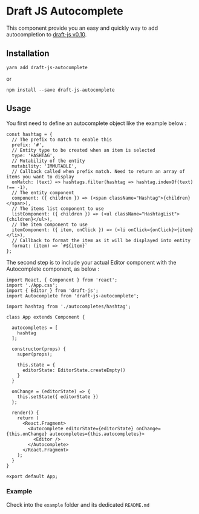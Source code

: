 # Draft JS Autocomplete

This component provide you an easy and quickly way to add autocompletion to [draft-js v0.10](https://draftjs.org/).

## Installation

```
yarn add draft-js-autocomplete
```

or

```
npm install --save draft-js-autocomplete
```

## Usage

You first need to define an autocomplete object like the example below :

```
const hashtag = {
  // The prefix to match to enable this
  prefix: '#',
  // Entity type to be created when an item is selected
  type: 'HASHTAG',
  // Mutability of the entity
  mutability: 'IMMUTABLE',
  // Callback called when prefix match. Need to return an array of items you want to display
  onMatch: (text) => hashtags.filter(hashtag => hashtag.indexOf(text) !== -1),
  // The entity component
  component: ({ children }) => (<span className="Hashtag">{children}</span>),
  // The items list component to use
  listComponent: ({ children }) => (<ul className="HashtagList">{children}</ul>),
  // The item component to use
  itemComponent: ({ item, onClick }) => (<li onClick={onClick}>{item}</li>),
  // Callback to format the item as it will be displayed into entity
  format: (item) => `#${item}`
};
```

The second step is to include your actual Editor component with the Autocomplete component, as below :

```
import React, { Component } from 'react';
import './App.css';
import { Editor } from 'draft-js';
import Autocomplete from 'draft-js-autocomplete';

import hashtag from './autocompletes/hashtag';

class App extends Component {

  autocompletes = [
    hashtag
  ];

  constructor(props) {
    super(props);

    this.state = {
      editorState: EditorState.createEmpty()
    }
  }

  onChange = (editorState) => {
    this.setState({ editorState })
  };

  render() {
    return (
      <React.Fragment>
        <Autocomplete editorState={editorState} onChange={this.onChange} autocompletes={this.autocompletes}>
          <Editor />
        </Autocomplete>
      </React.Fragment>
    );
  }
}

export default App;
```

### Example

Check into the `example` folder and its dedicated `README.md`